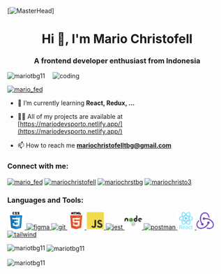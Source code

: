[![MasterHead](https://user-images.githubusercontent.com/74038190/225813708-98b745f2-7d22-48cf-9150-083f1b00d6c9.gif)]
<h1 align="center">Hi 👋, I'm Mario Christofell</h1>
<h3 align="center">A frontend developer enthusiast from Indonesia</h3>
<img align="right" alt="coding" width="400" src="https://i.pinimg.com/originals/c4/7f/e1/c47fe1e0486edd3ae3f25d05a7e58c65.gif">

<p align="left"> <img src="https://komarev.com/ghpvc/?username=mariotbg11&label=Profile%20views&color=0e75b6&style=flat" alt="mariotbg11" /> </p>

<p align="left"> <a href="https://twitter.com/mario_fed" target="blank"><img src="https://img.shields.io/twitter/follow/mario_fed?logo=twitter&style=for-the-badge" alt="mario_fed" /></a> </p>

- 🌱 I’m currently learning **React, Redux, ...**

- 👨‍💻 All of my projects are available at [https://mariodevsporto.netlify.app/](https://mariodevsporto.netlify.app/)

- 📫 How to reach me **mariochristofelltbg@gmail.com**

<h3 align="left">Connect with me:</h3>
<p align="left">
<a href="https://twitter.com/mario_fed" target="blank"><img align="center" src="https://raw.githubusercontent.com/rahuldkjain/github-profile-readme-generator/master/src/images/icons/Social/twitter.svg" alt="mario_fed" height="30" width="40" /></a>
<a href="https://linkedin.com/in/mariochristofell" target="blank"><img align="center" src="https://raw.githubusercontent.com/rahuldkjain/github-profile-readme-generator/master/src/images/icons/Social/linked-in-alt.svg" alt="mariochristofell" height="30" width="40" /></a>
<a href="https://instagram.com/mariochrstbg" target="blank"><img align="center" src="https://raw.githubusercontent.com/rahuldkjain/github-profile-readme-generator/master/src/images/icons/Social/instagram.svg" alt="mariochrstbg" height="30" width="40" /></a>
<a href="https://www.behance.net/mariochristo3" target="blank"><img align="center" src="https://raw.githubusercontent.com/rahuldkjain/github-profile-readme-generator/master/src/images/icons/Social/behance.svg" alt="mariochristo3" height="30" width="40" /></a>
</p>

<h3 align="left">Languages and Tools:</h3>
<p align="left"> <a href="https://www.w3schools.com/css/" target="_blank" rel="noreferrer"> <img src="https://raw.githubusercontent.com/devicons/devicon/master/icons/css3/css3-original-wordmark.svg" alt="css3" width="40" height="40"/> </a> <a href="https://www.figma.com/" target="_blank" rel="noreferrer"> <img src="https://www.vectorlogo.zone/logos/figma/figma-icon.svg" alt="figma" width="40" height="40"/> </a> <a href="https://git-scm.com/" target="_blank" rel="noreferrer"> <img src="https://www.vectorlogo.zone/logos/git-scm/git-scm-icon.svg" alt="git" width="40" height="40"/> </a> <a href="https://www.w3.org/html/" target="_blank" rel="noreferrer"> <img src="https://raw.githubusercontent.com/devicons/devicon/master/icons/html5/html5-original-wordmark.svg" alt="html5" width="40" height="40"/> </a> <a href="https://developer.mozilla.org/en-US/docs/Web/JavaScript" target="_blank" rel="noreferrer"> <img src="https://raw.githubusercontent.com/devicons/devicon/master/icons/javascript/javascript-original.svg" alt="javascript" width="40" height="40"/> </a> <a href="https://jestjs.io" target="_blank" rel="noreferrer"> <img src="https://www.vectorlogo.zone/logos/jestjsio/jestjsio-icon.svg" alt="jest" width="40" height="40"/> </a> <a href="https://nodejs.org" target="_blank" rel="noreferrer"> <img src="https://raw.githubusercontent.com/devicons/devicon/master/icons/nodejs/nodejs-original-wordmark.svg" alt="nodejs" width="40" height="40"/> </a> <a href="https://postman.com" target="_blank" rel="noreferrer"> <img src="https://www.vectorlogo.zone/logos/getpostman/getpostman-icon.svg" alt="postman" width="40" height="40"/> </a> <a href="https://reactjs.org/" target="_blank" rel="noreferrer"> <img src="https://raw.githubusercontent.com/devicons/devicon/master/icons/react/react-original-wordmark.svg" alt="react" width="40" height="40"/> </a> <a href="https://redux.js.org" target="_blank" rel="noreferrer"> <img src="https://raw.githubusercontent.com/devicons/devicon/master/icons/redux/redux-original.svg" alt="redux" width="40" height="40"/> </a> <a href="https://tailwindcss.com/" target="_blank" rel="noreferrer"> <img src="https://www.vectorlogo.zone/logos/tailwindcss/tailwindcss-icon.svg" alt="tailwind" width="40" height="40"/> </a> </p>

<p><img align="left" src="https://github-readme-stats.vercel.app/api/top-langs?username=mariotbg11&show_icons=true&locale=en&layout=compact" alt="mariotbg11" /></p>

<p>&nbsp;<img align="center" src="https://github-readme-stats.vercel.app/api?username=mariotbg11&show_icons=true&locale=en" alt="mariotbg11" /></p>

<p><img align="center" src="https://github-readme-streak-stats.herokuapp.com/?user=mariotbg11&" alt="mariotbg11" /></p>

